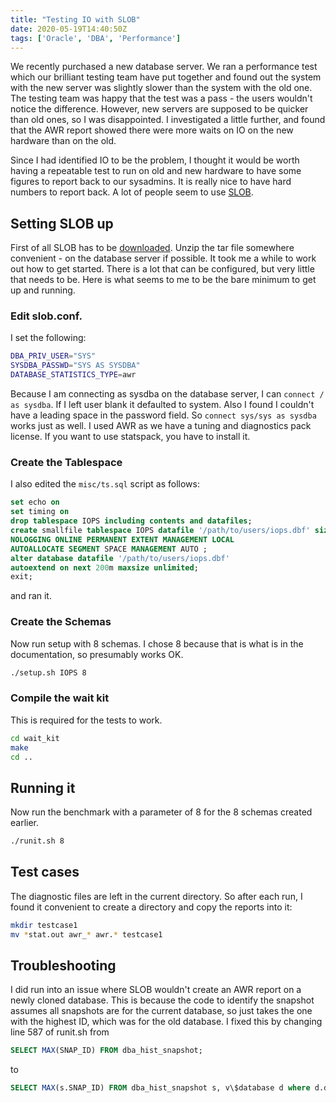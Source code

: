 ```yaml
---
title: "Testing IO with SLOB"
date: 2020-05-19T14:40:50Z
tags: ['Oracle', 'DBA', 'Performance']
---
```


We recently purchased a new database server. We ran a performance test which our brilliant testing
team have put together and found out the system with the new server was slightly slower than the 
system with the old one. The testing team was happy that the test was a pass - the users wouldn't
notice the difference. However, new servers are supposed to be quicker than old ones, so I was
disappointed. I investigated a little further, and found that the AWR report showed there were
more waits on IO on the new hardware than on the old.

Since I had identified IO to be the problem, I thought it would be worth having a repeatable 
test to run on old and new hardware to have some figures to report back to our sysadmins. It is really
nice to have hard numbers to report back.
A lot of people seem to use [SLOB](https://kevinclosson.net/2012/02/06/introducing-slob-the-silly-little-oracle-benchmark/).


## Setting SLOB up

First of all SLOB has to be [downloaded](https://kevinclosson.net/slob/).
Unzip the tar file somewhere convenient - on the database server if possible.
It took me a while to work out how to get started. There is a lot that can be 
configured, but very little that needs to be. Here is what seems to me to be
the bare minimum to get up and running.

### Edit slob.conf. 

I set the following:

```bash
DBA_PRIV_USER="SYS"
SYSDBA_PASSWD="SYS AS SYSDBA"
DATABASE_STATISTICS_TYPE=awr
```

Because I am connecting as sysdba on the database server, I can `connect / as sysdba`.
If I left user blank it defaulted to system. Also I found I couldn't have a leading
space in the password field. So `connect sys/sys as sysdba` works just as well.
I used AWR as we have a tuning and diagnostics pack license.
If you want to use statspack, you have to install it.

### Create the Tablespace
I also edited the `misc/ts.sql` script as follows:
```sql
set echo on
set timing on
drop tablespace IOPS including contents and datafiles;
create smallfile tablespace IOPS datafile '/path/to/users/iops.dbf' size 1G 
NOLOGGING ONLINE PERMANENT EXTENT MANAGEMENT LOCAL 
AUTOALLOCATE SEGMENT SPACE MANAGEMENT AUTO ;
alter database datafile '/path/to/users/iops.dbf' 
autoextend on next 200m maxsize unlimited;
exit;
```
and ran it. 

### Create the Schemas
Now run setup with 8 schemas. I chose 8 because that is what is in the documentation, so presumably works OK.

```bash
./setup.sh IOPS 8
```
### Compile the wait kit

This is required for the tests to work.
```bash
cd wait_kit
make
cd ..
```

## Running it

Now run the benchmark with a parameter of 8 for the 8 schemas created earlier.
```bash
./runit.sh 8
```

## Test cases

The diagnostic files are left in the current directory. So after each run, I found it
convenient to create a directory and copy the reports into it:
```bash
mkdir testcase1
mv *stat.out awr_* awr.* testcase1
```


## Troubleshooting

I did run into an issue where SLOB wouldn't create an AWR report on a newly cloned database. This 
is because the code to identify the snapshot assumes all snapshots are for the current database,
so just takes the one with the highest ID, which was for the old database. I fixed this by
changing line 587 of runit.sh from
```sql
SELECT MAX(SNAP_ID) FROM dba_hist_snapshot;
```
to
```sql
SELECT MAX(s.SNAP_ID) FROM dba_hist_snapshot s, v\$database d where d.dbid = s.dbid;
```
